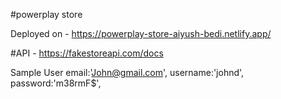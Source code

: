 #powerplay store

Deployed on - https://powerplay-store-aiyush-bedi.netlify.app/

#API - https://fakestoreapi.com/docs

Sample User
email:'John@gmail.com',
username:'johnd',
password:'m38rmF$',
